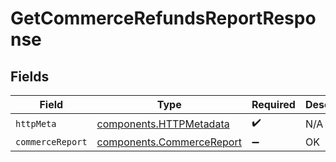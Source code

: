 # GetCommerceRefundsReportResponse


## Fields

| Field                                                                  | Type                                                                   | Required                                                               | Description                                                            |
| ---------------------------------------------------------------------- | ---------------------------------------------------------------------- | ---------------------------------------------------------------------- | ---------------------------------------------------------------------- |
| `httpMeta`                                                             | [components.HTTPMetadata](../../models/components/httpmetadata.md)     | :heavy_check_mark:                                                     | N/A                                                                    |
| `commerceReport`                                                       | [components.CommerceReport](../../models/components/commercereport.md) | :heavy_minus_sign:                                                     | OK                                                                     |